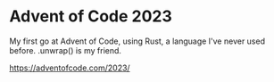 # Advent of Code 2023
My first go at Advent of Code, using Rust, a language I've never used before.
.unwrap() is my friend.

https://adventofcode.com/2023/
